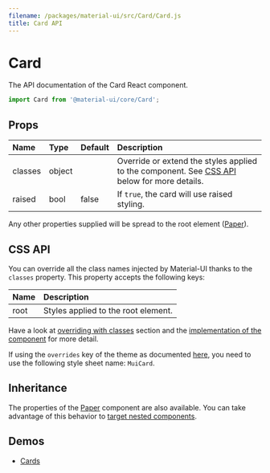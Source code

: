 ```yaml
---
filename: /packages/material-ui/src/Card/Card.js
title: Card API
---
```


<!--- This documentation is automatically generated, do not try to edit it. -->

# Card

<p class="description">The API documentation of the Card React component.</p>

```js
import Card from '@material-ui/core/Card';
```



## Props

| Name | Type | Default | Description |
|:-----|:-----|:--------|:------------|
| <span class="prop-name">classes</span> | <span class="prop-type">object |   | Override or extend the styles applied to the component. See [CSS API](#css-api) below for more details. |
| <span class="prop-name">raised</span> | <span class="prop-type">bool | <span class="prop-default">false</span> | If `true`, the card will use raised styling. |

Any other properties supplied will be spread to the root element ([Paper](/api/paper)).

## CSS API

You can override all the class names injected by Material-UI thanks to the `classes` property.
This property accepts the following keys:


| Name | Description |
|:-----|:------------|
| <span class="prop-name">root</span> | Styles applied to the root element.

Have a look at [overriding with classes](/customization/overrides#overriding-with-classes) section
and the [implementation of the component](https://github.com/mui-org/material-ui/tree/master/packages/material-ui/src/Card/Card.js)
for more detail.

If using the `overrides` key of the theme as documented
[here](/customization/themes#customizing-all-instances-of-a-component-type),
you need to use the following style sheet name: `MuiCard`.

## Inheritance

The properties of the [Paper](/api/paper) component are also available.
You can take advantage of this behavior to [target nested components](/guides/api#spread).

## Demos

- [Cards](/demos/cards)

